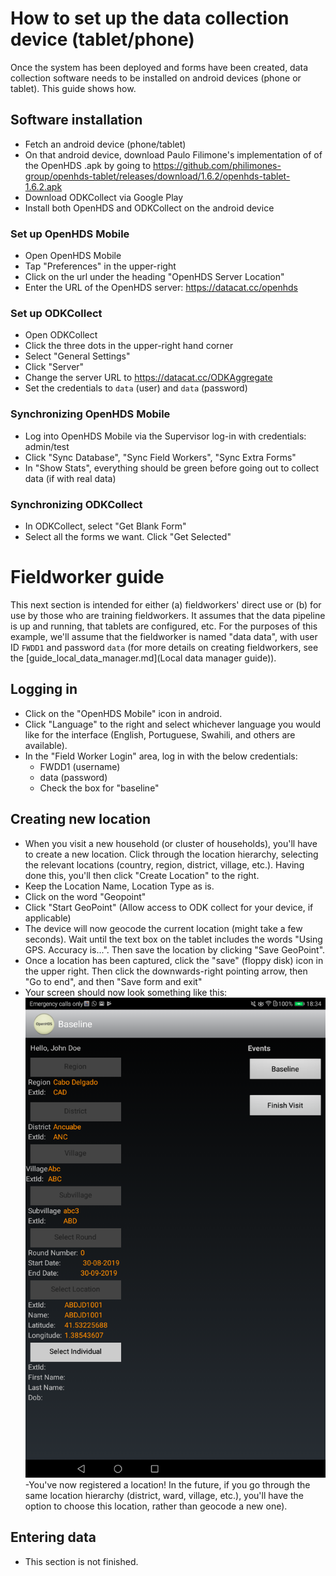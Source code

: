 
# How to set up the data collection device (tablet/phone)

Once the system has been deployed and forms have been created, data collection software needs to be installed on android devices (phone or tablet). This guide shows how.


## Software installation

- Fetch an android device (phone/tablet)
- On that android device, download Paulo Filimone's implementation of of the OpenHDS .apk by going to https://github.com/philimones-group/openhds-tablet/releases/download/1.6.2/openhds-tablet-1.6.2.apk
- Download ODKCollect via Google Play
- Install both OpenHDS and ODKCollect on the android device

### Set up OpenHDS Mobile

- Open OpenHDS Mobile
- Tap "Preferences" in the upper-right
- Click on the url under the heading "OpenHDS Server Location"
- Enter the URL of the OpenHDS server: https://datacat.cc/openhds

### Set up ODKCollect

- Open ODKCollect
- Click the three dots in the upper-right hand corner
- Select "General Settings"
- Click "Server"
- Change the server URL to https://datacat.cc/ODKAggregate
- Set the credentials to `data` (user) and `data` (password)

### Synchronizing OpenHDS Mobile

- Log into OpenHDS Mobile via the Supervisor log-in with credentials: admin/test
- Click "Sync Database", "Sync Field Workers", "Sync Extra Forms"
- In "Show Stats", everything should be green before going out to collect data (if with real data)

### Synchronizing ODKCollect

- In ODKCollect, select "Get Blank Form"
- Select all the forms we want. Click "Get Selected"

# Fieldworker guide

This next section is intended for either (a) fieldworkers' direct use or (b) for use by those who are training fieldworkers. It assumes that the data pipeline is up and running, that tablets are configured, etc. For the purposes of this example, we'll assume that the fieldworker is named "data data", with user ID `FWDD1` and password `data` (for more details on creating fieldworkers, see the [guide_local_data_manager.md](Local data manager guide)).

## Logging in

- Click on the "OpenHDS Mobile" icon in android.
- Click "Language" to the right and select whichever language you would like for the interface (English, Portuguese, Swahili, and others are available).
- In the "Field Worker Login" area, log in with the below credentials:
  - FWDD1 (username)
  - data (password)
  - Check the box for "baseline"


## Creating new location

- When you visit a new household (or cluster of households), you'll have to create a new location. Click through the location hierarchy, selecting the relevant locations (country, region, district, village, etc.). Having done this, you'll then click "Create Location" to the right.
- Keep the Location Name, Location Type as is.
- Click on the word "Geopoint"
- Click "Start GeoPoint" (Allow access to ODK collect for your device, if applicable)
- The device will now geocode the current location (might take a few seconds). Wait until the text box on the tablet includes the words "Using GPS. Accuracy is...". Then save the location by clicking "Save GeoPoint".
- Once a location has been captured, click the "save" (floppy disk) icon in the upper right. Then click the downwards-right pointing arrow, then "Go to end", and then "Save form and exit"
- Your screen should now look something like this:
![](img/openhds_location_menu.png)
-You've now registered a location! In the future, if you go through the same location hierarchy (district, ward, village, etc.), you'll have the option to choose this location, rather than geocode a new one).

## Entering data
- This section is not finished.
